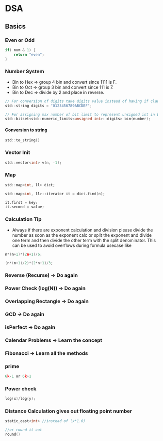 # DSA

## Basics
### Even or Odd
```c
if( num & 1) {
    return "even";
}
```

### Number System
- Bin to Hex => group 4 bin and convert since 1111 is F.
- Bin to Oct => group 3 bin and convert since 111 is 7.
- Bin to Dec => divide by 2 and place in reverse.

```c
// For conversion of digits take digits value instead of having if clauses
std::string digits = "0123456789ABCDEF";

// For assigning max number of bit limit to represent unsigned int in bits
std::bitset<std::numeric_limits<unsigned int>::digits> bin(number);
```

#### Conversion to string
```c
std::to_string()
```

### Vector Init
```c
std::vector<int> v(n, -1);
```

### Map
```c
std::map<int, ll> dict;

std::map<int, ll>::iterator it = dict.find(n);

it.first = key;
it.second = value;
```

### Calculation Tip
- Always if there are exponent calculation and division please divide the number as soon as the exponent calc or split the exponent and divide one term and then divide the other term with the split denominator. This can be used to avoid overflows during formula usecase like
```c
n*(n+1)*(2n+1)/6;

(n*(n+1)/2)*(2*n+1)/3;
```

### Reverse (Recurse) -> Do again
### Power Check (log(N)) -> Do again
### Overlapping Rectangle -> Do again
### GCD -> Do again
### isPerfect -> Do again
### Calendar Problems -> Learn the concept
### Fibonacci -> Learn all the methods

### prime
```c
6k-1 or 6k+1
```

### Power check
```c
log(x)/log(y);
```

### Distance Calculation gives out floating point number
```c
static_cast<int> //instead of (x*1.0)

//or round it out
round()
```
